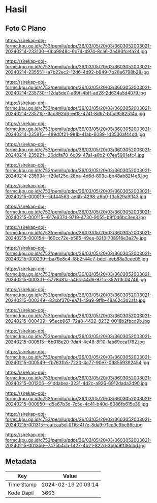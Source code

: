 # Hasil

## Foto C Plano

https://sirekap-obj-formc.kpu.go.id/c753/pemilu/pdpr/36/03/05/20/03/3603052003021-20240214-233130--0ba9948c-6c74-4974-8ca6-3a493fcefa24.jpg

https://sirekap-obj-formc.kpu.go.id/c753/pemilu/pdpr/36/03/05/20/03/3603052003021-20240214-235551--a7b22ec2-12d6-4d92-b949-7b28e6798b28.jpg

https://sirekap-obj-formc.kpu.go.id/c753/pemilu/pdpr/36/03/05/20/03/3603052003021-20240214-235730--12da5de7-a69f-4bff-ad28-2d634a5d4079.jpg

https://sirekap-obj-formc.kpu.go.id/c753/pemilu/pdpr/36/03/05/20/03/3603052003021-20240214-235715--3cc392d6-ee15-474f-8d67-b1ac9582514d.jpg

https://sirekap-obj-formc.kpu.go.id/c753/pemilu/pdpr/36/03/05/20/03/3603052003021-20240214-235815--489d0f21-9e1b-41ab-8089-1d3530af44dd.jpg

https://sirekap-obj-formc.kpu.go.id/c753/pemilu/pdpr/36/03/05/20/03/3603052003021-20240214-235921--26ddfa78-6c89-47a1-a0b2-07ee5901efc4.jpg

https://sirekap-obj-formc.kpu.go.id/c753/pemilu/pdpr/36/03/05/20/03/3603052003021-20240214-235934--f20a125c-28ba-4d6d-893e-bb48ab82f4e6.jpg

https://sirekap-obj-formc.kpu.go.id/c753/pemilu/pdpr/36/03/05/20/03/3603052003021-20240215-000019--5b144563-ae4b-4298-a6b0-f3a529a9ff43.jpg

https://sirekap-obj-formc.kpu.go.id/c753/pemilu/pdpr/36/03/05/20/03/3603052003021-20240215-000115--617e637d-9719-4730-9055-b9f0d6bc3ee3.jpg

https://sirekap-obj-formc.kpu.go.id/c753/pemilu/pdpr/36/03/05/20/03/3603052003021-20240215-000154--160cc72e-b585-49ea-82f3-708916e3a27e.jpg

https://sirekap-obj-formc.kpu.go.id/c753/pemilu/pdpr/36/03/05/20/03/3603052003021-20240215-000239--ba79e8c4-f8b2-44c7-bdcf-eeb88a3cee05.jpg

https://sirekap-obj-formc.kpu.go.id/c753/pemilu/pdpr/36/03/05/20/03/3603052003021-20240215-000331--5778d81a-a46c-44d6-971b-352d1fc04746.jpg

https://sirekap-obj-formc.kpu.go.id/c753/pemilu/pdpr/36/03/05/20/03/3603052003021-20240215-000349--83cbf370-ea71-49a9-9ffb-48a62c3d2afa.jpg

https://sirekap-obj-formc.kpu.go.id/c753/pemilu/pdpr/36/03/05/20/03/3603052003021-20240215-000439--95ecb967-72e8-4422-8232-0018b2fbcd9b.jpg

https://sirekap-obj-formc.kpu.go.id/c753/pemilu/pdpr/36/03/05/20/03/3603052003021-20240215-000515--6b018e20-7da4-4e46-8f10-fab69ccaf762.jpg

https://sirekap-obj-formc.kpu.go.id/c753/pemilu/pdpr/36/03/05/20/03/3603052003021-20240215-000549--fb7631b5-7220-4c77-90e7-0d8559392454.jpg

https://sirekap-obj-formc.kpu.go.id/c753/pemilu/pdpr/36/03/05/20/03/3603052003021-20240215-001206--91ddabea-3231-4d2c-a926-6912dada2d90.jpg

https://sirekap-obj-formc.kpu.go.id/c753/pemilu/pdpr/36/03/05/20/03/3603052003021-20240215-000950--d5e67b3d-7c5e-4c41-b40d-6086fb615e39.jpg

https://sirekap-obj-formc.kpu.go.id/c753/pemilu/pdpr/36/03/05/20/03/3603052003021-20240215-001315--cafcaa5d-0116-4f7e-8da9-71ce3c9bc86c.jpg

https://sirekap-obj-formc.kpu.go.id/c753/pemilu/pdpr/36/03/05/20/03/3603052003021-20240215-001356--7475b4cb-bf27-4b21-822d-3b6c9ff36cbd.jpg


## Metadata

| Key        | Value               |
| ---------- | ------------------- |
| Time Stamp | 2024-02-19 20:03:14 |
| Kode Dapil | 3603                |



